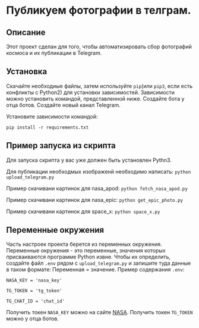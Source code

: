 # Публикуем фотографии в телграм. 
## Описание
Этот проект сделан для того, чтобы автоматизировать сбор фотографий космоса и их публикации в Telegram.
## Установка
Скачайте необходиые файлы, затем используйте `pip`(или `pip3`, если есть конфликты с Python2) для установки зависимостей. Зависимости можно установить командой, представленной ниже. Создайте бота у отца ботов. Создайте новый канал Telegram.

Установите зависимости командой:

`pip install -r requirements.txt`

## Пример запуска из скрипта
Для запуска скрипта у вас уже должен быть установлен Pythn3.

Для публикации необходмых изображенй необходимо написать:
`python upload_telegram.py`

Пример скачивани картинок для nasa_apod:
`python fetch_nasa_apod.py `

Пример скачивани картинок для nasa_epic:
`python get_epic_photo.py`

Пример скачивани картинок для space_x:
`python space_x.py`

## Переменные окружения 
Часть настроек проекта берется из переменных окружения. Переменные окружения - это переменные, значения которых присваиваются программе Python извне. Чтобы их определить, создайте файл `.env` рядом с `upload_telegram.py` и запишите туда данные в таком формате: Переменная = значение.
Пример содержания `.env`:

`NASA_KEY = 'nasa_key'`

`TG_TOKEN = 'tg_token'`

`TG_CHAT_ID = 'chat_id'` 

Получить токен `NASA_KEY` можно на сайте [NASA](https://api.nasa.gov/#epic). Получить токен `TG_TOKEN` можно у отца ботов.
